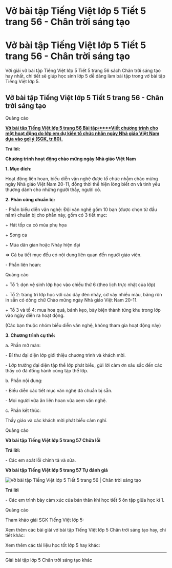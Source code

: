 # Vở bài tập Tiếng Việt lớp 5 Tiết 5 trang 56 - Chân trời sáng tạo

# Vở bài tập Tiếng Việt lớp 5 Tiết 5 trang 56 - Chân trời sáng tạo

Với giải vở bài tập Tiếng Việt lớp 5 Tiết 5 trang 56 sách Chân trời sáng tạo hay nhất, chi tiết sẽ giúp học sinh lớp 5 dễ dàng làm bài tập trong vở bài tập Tiếng Việt lớp 5.

## Vở bài tập Tiếng Việt lớp 5 Tiết 5 trang 56 - Chân trời sáng tạo

Quảng cáo

[**Vở bài tập Tiếng Việt lớp 5 trang 56 Bài tập:****Viết chương trình cho một hoạt động do lớp em dự kiến tổ chức nhân ngày Nhà giáo Việt Nam dựa vào gợi ý (SGK, tr.80).**](https://vietjack.com/vbt-tieng-viet-5-ct/viet-chuong-trinh-cho-mot-hoat-dong-do-lop-em-du-kien-to-chuc-vm.jsp)

**Trả lời:**

**Chương trình hoạt động chào mừng ngày Nhà giáo Việt Nam**

**1\. Mục đích:**

Hoạt động liên hoan, biểu diễn văn nghệ được tổ chức nhằm chào mừng ngày Nhà giáo Việt Nam 20-11, đồng thời thể hiện lòng biết ơn và tình yêu thương dành cho những người thầy, người cô.

**2\. Phân công chuẩn bị:**

\- Phần biểu diễn văn nghệ: Đội văn nghệ gồm 10 bạn (được chọn từ đầu năm) chuẩn bị cho phần này, gồm có 3 tiết mục:

\+ Hát tốp ca có múa phụ họa

\+ Song ca

\+ Múa dân gian hoặc Nhảy hiện đại

=> Cả ba tiết mục đều có nội dung liên quan đến người giáo viên.

\- Phần liên hoan:

Quảng cáo

\+ Tổ 1: dọn vệ sinh lớp học vào chiều thứ 6 (theo lịch trực nhật của lớp)

\+ Tổ 2: trang trí lớp học với các dây đèn nháy, cờ vây nhiều màu, băng rôn in sẵn có dòng chữ Chào mừng ngày Nhà giáo Việt Nam 20-11.

\+ Tổ 3 và tổ 4: mua hoa quả, bánh kẹo, bày biện thành từng khu trong lớp vào ngày diễn ra hoạt động.

(Các bạn thuộc nhóm biểu diễn văn nghệ, không tham gia hoạt động này)

**3\. Chương trình cụ thể:**

a. Phần mở màn:

\- Bí thư đại diện lớp giới thiệu chương trình và khách mời.

\- Lớp trưởng đại diện tập thể lớp phát biểu, gửi lời cảm ơn sâu sắc đến các thầy cô đã đồng hành cùng tập thể lớp.

b. Phần nội dung:

\- Biểu diễn các tiết mục văn nghệ đã chuẩn bị sẵn.

\- Mọi người vừa ăn liên hoan vừa xem văn nghệ.

c. Phần kết thúc:

Thầy giáo và các khách mời phát biểu cảm nghĩ.

Quảng cáo

**Vở bài tập Tiếng Việt lớp 5 trang 57 Chữa lỗi**

**Trả lời:**

\- Các em soát lỗi chính tả và sửa. 

**Vở bài tập Tiếng Việt lớp 5 trang 57 Tự đánh giá**

![Vở bài tập Tiếng Việt lớp 5 Tiết 5 trang 56 | Chân trời sáng tạo](https://vietjack.com/vbt-tieng-viet-5-ct/images/tiet-5-trang-56.PNG)

**Trả lời**

\- Các em trình bày cảm xúc của bản thân khi học tiết 5 ôn tập giữa học kì 1.

Quảng cáo

Tham khảo giải SGK Tiếng Việt lớp 5:

Xem thêm các bài giải vở bài tập Tiếng Việt lớp 5 Chân trời sáng tạo hay, chi tiết khác:

Xem thêm các tài liệu học tốt lớp 5 hay khác:

* * *

Giải bài tập lớp 5 Chân trời sáng tạo khác
